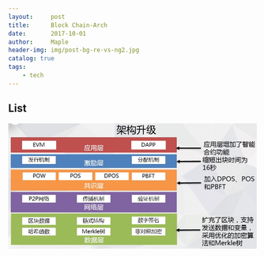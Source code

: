 ```yaml
---
layout:     post
title:      Block Chain-Arch
date:       2017-10-01
author:     Maple
header-img: img/post-bg-re-vs-ng2.jpg
catalog: true
tags:
    - tech
---
```


## List


![image](https://github.com/MapleLaker/MapleLaker.github.io/blob/master/img/bitcoin-arch.png?raw=true)


